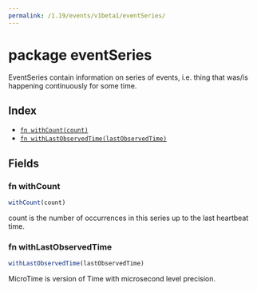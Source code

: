 ```yaml
---
permalink: /1.19/events/v1beta1/eventSeries/
---
```


# package eventSeries

EventSeries contain information on series of events, i.e. thing that was/is happening continuously for some time.

## Index

* [`fn withCount(count)`](#fn-withcount)
* [`fn withLastObservedTime(lastObservedTime)`](#fn-withlastobservedtime)

## Fields

### fn withCount

```ts
withCount(count)
```

count is the number of occurrences in this series up to the last heartbeat time.

### fn withLastObservedTime

```ts
withLastObservedTime(lastObservedTime)
```

MicroTime is version of Time with microsecond level precision.